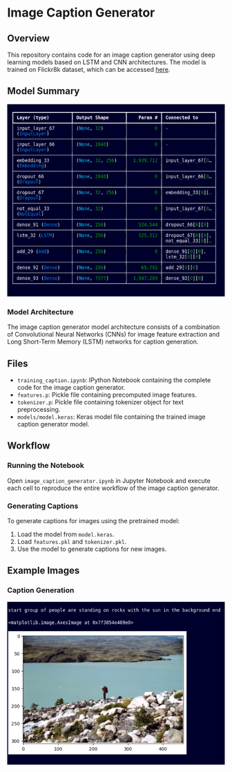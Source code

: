 # Image Caption Generator

## Overview

This repository contains code for an image caption generator using deep learning models based on LSTM and CNN architectures. The model is trained on Flickr8k dataset, which can be accessed [here](https://github.com/jbrownlee/Datasets/releases/download/Flickr8k/Flickr8k_Dataset.zip).

## Model Summary

![Model Summary](images/model_summary.png)

### Model Architecture

The image caption generator model architecture consists of a combination of Convolutional Neural Networks (CNNs) for image feature extraction and Long Short-Term Memory (LSTM) networks for caption generation.

## Files

- `training_caption.ipynb`: IPython Notebook containing the complete code for the image caption generator.
- `features.p`: Pickle file containing precomputed image features.
- `tokenizer.p`: Pickle file containing tokenizer object for text preprocessing.
- `models/model.keras`: Keras model file containing the trained image caption generator model.

## Workflow

### Running the Notebook

Open `image_caption_generator.ipynb` in Jupyter Notebook and execute each cell to reproduce the entire workflow of the image caption generator.

### Generating Captions

To generate captions for images using the pretrained model:

1. Load the model from `model.keras`.
2. Load `features.pkl` and `tokenizer.pkl`.
3. Use the model to generate captions for new images.

## Example Images



### Caption Generation

![Caption Generation](images/test_sample1.png)



